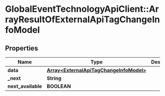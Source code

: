 # GlobalEventTechnologyApiClient::ArrayResultOfExternalApiTagChangeInfoModel

## Properties
Name | Type | Description | Notes
------------ | ------------- | ------------- | -------------
**data** | [**Array&lt;ExternalApiTagChangeInfoModel&gt;**](ExternalApiTagChangeInfoModel.md) |  | [optional] 
**_next** | **String** |  | [optional] 
**next_available** | **BOOLEAN** |  | 

